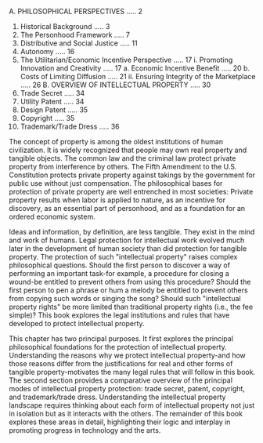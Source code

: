 
A. PHILOSOPHICAL PERSPECTIVES ..... 2

1. Historical Background ..... 3
2. The Personhood Framework ..... 7
3. Distributive and Social Justice ..... 11
4. Autonomy ..... 16
5. The Utilitarian/Economic Incentive Perspective ..... 17
i. Promoting Innovation and Creativity ..... 17
a. Economic Incentive Benefit ..... 20
b. Costs of Limiting Diffusion ..... 21
ii. Ensuring Integrity of the Marketplace ..... 26
B. OVERVIEW OF INTELLECTUAL PROPERTY ..... 30
6. Trade Secret ..... 34
7. Utility Patent ..... 34
8. Design Patent ..... 35
9. Copyright ..... 35
10. Trademark/Trade Dress ..... 36

The concept of property is among the oldest institutions of human civilization. It is widely recognized that people may own real property and tangible objects. The common law and the criminal law protect private property from interference by others. The Fifth Amendment to the U.S. Constitution protects private property against takings by the government for public use without just compensation. The philosophical bases for protection of private property are well entrenched in most societies: Private property results when labor is applied to nature, as an incentive for discovery, as an essential part of personhood, and as a foundation for an ordered economic system.

Ideas and information, by definition, are less tangible. They exist in the mind and work of humans. Legal protection for intellectual work evolved much later in the development of human society than did protection for tangible property. The protection of such "intellectual property" raises complex philosophical questions. Should the first person to discover a way of performing an important task-for example, a procedure for closing a wound-be entitled to prevent others from using this procedure? Should the first person to pen a phrase or hum a melody be entitled to prevent others from copying such words or singing the song? Should such "intellectual property rights" be more limited than traditional property rights (i.e., the fee simple)? This book explores the legal institutions and rules that have developed to protect intellectual property.

This chapter has two principal purposes. It first explores the principal philosophical foundations for the protection of intellectual property. Understanding the reasons why we protect intellectual property-and how those reasons differ from the justifications for real and other forms of tangible property-motivates the many legal rules that will follow in this book. The second section provides a comparative overview of the principal modes of intellectual property protection: trade secret, patent, copyright, and trademark/trade dress. Understanding the intellectual property landscape requires thinking about each form of intellectual property not just in isolation but as it interacts with the others. The remainder of this book explores these areas in detail, highlighting their logic and interplay in promoting progress in technology and the arts.
